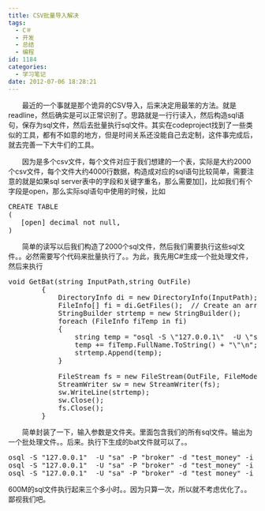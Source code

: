 ```yaml
---
title: CSV批量导入解决
tags:
  - C＃
  - 开发
  - 总结
  - 编程
id: 1184
categories:
  - 学习笔记
date: 2012-07-06 18:28:21
---
```


　　最近的一个事就是那个诡异的CSV导入，后来决定用最笨的方法。就是readline，然后确实是可以正常识别了。思路就是一行行读入，然后构造sql语句，保存为sql文件，然后去批量执行sql文件。其实在codeproject找到了一些类似的工具，都有不如意的地方，但是时间关系还没能自己去定制，这件事完成后，就去完善一下大牛们的工具。

　　因为是多个csv文件，每个文件对应于我们想建的一个表，实际是大约2000个csv文件，每个文件大约4000行数据，构造成对应的sql语句比较简单，需要注意的就是如果sql server表中的字段和关键字重名，那么需要加[]，比如我们有个字段是open，那么实际sql语句中使用的时候，比如

<pre class="lang:pgsql decode:true " >CREATE TABLE 
(
   [open] decimal not null,
)</pre> 

　　简单的读写以后我们构造了2000个sql文件，然后我们需要执行这些sql文件。。必然需要写个代码来批量执行了。。为此，我先用C#生成一个批处理文件，然后来执行

<pre class="lang:c# decode:true " >void GetBat(string InputPath,string OutFile)
        {
            DirectoryInfo di = new DirectoryInfo(InputPath);
            FileInfo[] fi = di.GetFiles();  // Create an array representing the files in the current directory
            StringBuilder strtemp = new StringBuilder();
            foreach (FileInfo fiTemp in fi)
            {
                string temp = "osql -S \"127.0.0.1\"  -U \"sa\" -P \"broker\" -d \"test_money\" -i \"";
                temp += fiTemp.FullName.ToString() + "\"\n";
                strtemp.Append(temp);
            }

            FileStream fs = new FileStream(OutFile, FileMode.OpenOrCreate);
            StreamWriter sw = new StreamWriter(fs);
            sw.WriteLine(strtemp);
            sw.Close();
            fs.Close();
        }</pre> 
　　简单封装了一下，输入参数是文件夹。里面包含我们的所有sql文件。输出为一个批处理文件。。后来。执行下生成的bat文件就可以了。。

<pre class="lang:default decode:true " >osql -S "127.0.0.1"  -U "sa" -P "broker" -d "test_money" -i "D:\test\AMKR.sql"
osql -S "127.0.0.1"  -U "sa" -P "broker" -d "test_money" -i "D:\test\AMLJ.sql"
osql -S "127.0.0.1"  -U "sa" -P "broker" -d "test_money" -i "D:\test\AMLN.sql"
</pre> 

600M的sql文件执行起来三个多小时。。因为只算一次，所以就不考虑优化了。。鄙视我们吧。